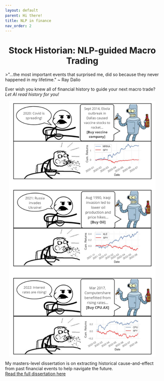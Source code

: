 ```yaml
---
layout: default
parent: Hi there!
title: NLP in finance
nav_order: 2
---
```


<h1 align="center">Stock Historian: NLP-guided Macro Trading</h1>
>"...the most important events that surprised me, did so because they never happened in my lifetime." ~ Ray Dalio

Ever wish you knew all of financial history to guide your next macro trade?  
*Let AI read history for you!*   
 

<img src="../img/stockhistorianmeme.png" align="center" style="display:block;margin:0 auto;max-width:95%;">  
  
My masters-level dissertation is on extracting historical cause-and-effect from past financial events to help navigate the future.   
[Read the full dissertation here](https://drive.google.com/file/d/1O-IrLAEKkzGE53Syp8GX7wrIJHeNtoKY/view?usp=drive_link)